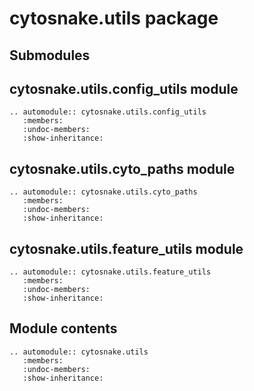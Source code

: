 # cytosnake.utils package

## Submodules

## cytosnake.utils.config_utils module

```{eval-rst}
.. automodule:: cytosnake.utils.config_utils
   :members:
   :undoc-members:
   :show-inheritance:
```

## cytosnake.utils.cyto_paths module

```{eval-rst}
.. automodule:: cytosnake.utils.cyto_paths
   :members:
   :undoc-members:
   :show-inheritance:
```

## cytosnake.utils.feature_utils module

```{eval-rst}
.. automodule:: cytosnake.utils.feature_utils
   :members:
   :undoc-members:
   :show-inheritance:
```

## Module contents

```{eval-rst}
.. automodule:: cytosnake.utils
   :members:
   :undoc-members:
   :show-inheritance:
```

